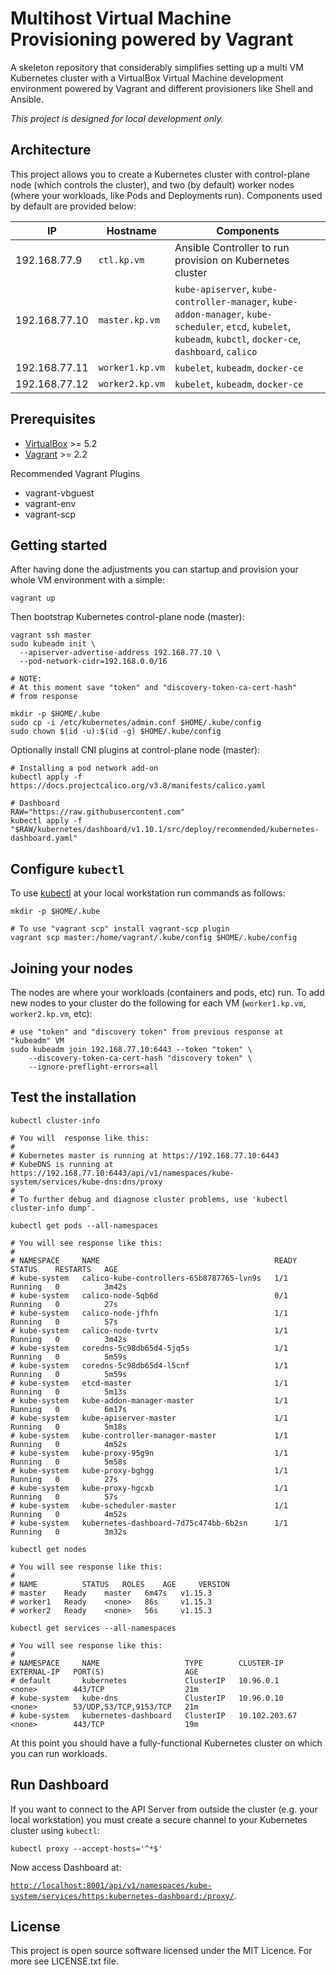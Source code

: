 # Multihost Virtual Machine Provisioning powered by Vagrant

A skeleton repository that considerably simplifies setting up a
multi VM Kubernetes cluster with a VirtualBox Virtual Machine development
environment powered by Vagrant and different provisioners like Shell and
Ansible.

_This project is designed for local development only._

## Architecture

This project allows you to create a Kubernetes cluster with control-plane node (which controls the cluster),
and two (by default) worker nodes (where your workloads, like Pods and Deployments run).
Components used by default are provided below:

| IP            | Hostname        | Components                                                |
| ------------- | --------------- | --------------------------------------------------------- |
| 192.168.77.9  | `ctl.kp.vm`     | Ansible Controller to run provision on Kubernetes cluster |
| 192.168.77.10 | `master.kp.vm`  | `kube-apiserver`, `kube-controller-manager`, `kube-addon-manager`, `kube-scheduler`, `etcd`, `kubelet`, `kubeadm`, `kubctl`, `docker-ce`, `dashboard`, `calico` |
| 192.168.77.11 | `worker1.kp.vm` | `kubelet`, `kubeadm`, `docker-ce`                         |
| 192.168.77.12 | `worker2.kp.vm` | `kubelet`, `kubeadm`, `docker-ce`                         |

## Prerequisites

- [VirtualBox](https://virtualbox.org/) >= 5.2
- [Vagrant](https://vagrantup.com/) >= 2.2

Recommended Vagrant Plugins

- vagrant-vbguest
- vagrant-env
- vagrant-scp

## Getting started

After having done the adjustments you can startup and provision your
whole VM environment with a simple:

```shell script
vagrant up
```

Then bootstrap Kubernetes control-plane node (master):

```shell script
vagrant ssh master
sudo kubeadm init \
  --apiserver-advertise-address 192.168.77.10 \
  --pod-network-cidr=192.168.0.0/16

# NOTE:
# At this moment save "token" and "discovery-token-ca-cert-hash"
# from response

mkdir -p $HOME/.kube
sudo cp -i /etc/kubernetes/admin.conf $HOME/.kube/config
sudo chown $(id -u):$(id -g) $HOME/.kube/config
```

Optionally install CNI plugins at control-plane node (master):

```shell script
# Installing a pod network add-on
kubectl apply -f https://docs.projectcalico.org/v3.8/manifests/calico.yaml

# Dashboard
RAW="https://raw.githubusercontent.com"
kubectl apply -f "$RAW/kubernetes/dashboard/v1.10.1/src/deploy/recommended/kubernetes-dashboard.yaml"
```

## Configure `kubectl`

To use [kubectl](https://kubernetes.io/docs/tasks/tools/install-kubectl/) at your local workstation
run commands as follows:

```shell script
mkdir -p $HOME/.kube

# To use "vagrant scp" install vagrant-scp plugin
vagrant scp master:/home/vagrant/.kube/config $HOME/.kube/config
```

## Joining your nodes

The nodes are where your workloads (containers and pods, etc) run.
To add new nodes to your cluster do the following for each VM (`worker1.kp.vm`, `worker2.kp.vm`, etc):

```shell script
# use "token" and "discovery token" from previous response at "kubeadm" VM
sudo kubeadm join 192.168.77.10:6443 --token "token" \
    --discovery-token-ca-cert-hash "discovery token" \
    --ignore-preflight-errors=all
```

## Test the installation

```shell script
kubectl cluster-info

# You will  response like this:
#
# Kubernetes master is running at https://192.168.77.10:6443
# KubeDNS is running at https://192.168.77.10:6443/api/v1/namespaces/kube-system/services/kube-dns:dns/proxy
#
# To further debug and diagnose cluster problems, use 'kubectl cluster-info dump'.

kubectl get pods --all-namespaces

# You will see response like this:
#
# NAMESPACE     NAME                                       READY   STATUS    RESTARTS   AGE
# kube-system   calico-kube-controllers-65b8787765-lvn9s   1/1     Running   0          3m42s
# kube-system   calico-node-5qb6d                          0/1     Running   0          27s
# kube-system   calico-node-jfhfn                          1/1     Running   0          57s
# kube-system   calico-node-tvrtv                          1/1     Running   0          3m42s
# kube-system   coredns-5c98db65d4-5jq5s                   1/1     Running   0          5m59s
# kube-system   coredns-5c98db65d4-l5cnf                   1/1     Running   0          5m59s
# kube-system   etcd-master                                1/1     Running   0          5m13s
# kube-system   kube-addon-manager-master                  1/1     Running   0          6m17s
# kube-system   kube-apiserver-master                      1/1     Running   0          5m18s
# kube-system   kube-controller-manager-master             1/1     Running   0          4m52s
# kube-system   kube-proxy-95g9n                           1/1     Running   0          5m58s
# kube-system   kube-proxy-bghgg                           1/1     Running   0          27s
# kube-system   kube-proxy-hgcxb                           1/1     Running   0          57s
# kube-system   kube-scheduler-master                      1/1     Running   0          4m52s
# kube-system   kubernetes-dashboard-7d75c474bb-6b2sn      1/1     Running   0          3m32s

kubectl get nodes

# You will see response like this:
#
# NAME          STATUS   ROLES    AGE     VERSION
# master    Ready    master   6m47s   v1.15.3
# worker1   Ready    <none>   86s     v1.15.3
# worker2   Ready    <none>   56s     v1.15.3

kubectl get services --all-namespaces

# You will see response like this:
#
# NAMESPACE     NAME                   TYPE        CLUSTER-IP      EXTERNAL-IP   PORT(S)                  AGE
# default       kubernetes             ClusterIP   10.96.0.1       <none>        443/TCP                  21m
# kube-system   kube-dns               ClusterIP   10.96.0.10      <none>        53/UDP,53/TCP,9153/TCP   21m
# kube-system   kubernetes-dashboard   ClusterIP   10.102.203.67   <none>        443/TCP                  19m
```

At this point you should have a fully-functional Kubernetes cluster on which you can run workloads.

## Run Dashboard

If you want to connect to the API Server from outside the cluster (e.g. your local workstation)
you must create a secure channel to your Kubernetes cluster using `kubectl`:

```shell script
kubectl proxy --accept-hosts='^*$'
```

Now access Dashboard at:

[`http://localhost:8001/api/v1/namespaces/kube-system/services/https:kubernetes-dashboard:/proxy/`](
http://localhost:8001/api/v1/namespaces/kube-system/services/https:kubernetes-dashboard:/proxy/).

## License

This project is open source software licensed under the MIT Licence.
For more see LICENSE.txt file.
